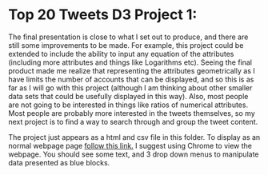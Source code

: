 # Top 20 Tweets D3 Project 1:

The final presentation is close to what I set out to produce, and there are still some improvements to be made. For example, this project could be extended to include the ability to input any equation of the attributes (including more attributes and things like Logarithms etc). Seeing the final product made me realize that representing the attributes geometrically as I have limits the number of accounts that can be displayed, and so this is as far as I will go with this project (although I am thinking about other smaller data sets that could be usefully displayed in this way). Also, most people are not going to be interested in things like ratios of numerical attributes. Most people are probably more interested in the tweets themselves, so my next project is to find a way to search through and group the tweet content. 

The project just appears as a html and csv file in this folder. To display as an normal webpage page [follow this link.](https://htmlpreview.github.io/?https://github.com/TheDohn/TheDohn.github.io/blob/master/Twitter_Elections_Integrity_Archive/Twitter_Elections_Integrity_Archive_Project1.html) I suggest using Chrome to view the webpage. You should see some text, and 3 drop down menus to manipulate data presented as blue blocks.
